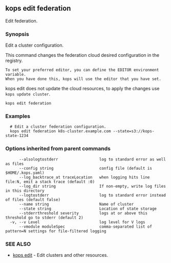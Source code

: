 
<!--- This file is automatically generated by make gen-cli-docs; changes should be made in the go CLI command code (under cmd/kops) -->

## kops edit federation

Edit federation.

### Synopsis


Edit a cluster configuration.

This command changes the federation cloud desired configuration in the registry.

	To set your preferred editor, you can define the EDITOR environment variable.
	When you have done this, kops will use the editor that you have set.

kops edit does not update the cloud resources, to apply the changes use `kops update cluster`.

```
kops edit federation
```

### Examples

```
  # Edit a cluster federation configuration.
  kops edit federation k8s-cluster.example.com --state=s3://kops-state-1234
```

### Options inherited from parent commands

```
      --alsologtostderr                  log to standard error as well as files
      --config string                    config file (default is $HOME/.kops.yaml)
      --log_backtrace_at traceLocation   when logging hits line file:N, emit a stack trace (default :0)
      --log_dir string                   If non-empty, write log files in this directory
      --logtostderr                      log to standard error instead of files (default false)
      --name string                      Name of cluster
      --state string                     Location of state storage
      --stderrthreshold severity         logs at or above this threshold go to stderr (default 2)
  -v, --v Level                          log level for V logs
      --vmodule moduleSpec               comma-separated list of pattern=N settings for file-filtered logging
```

### SEE ALSO
* [kops edit](kops_edit.md)	 - Edit clusters and other resources.

